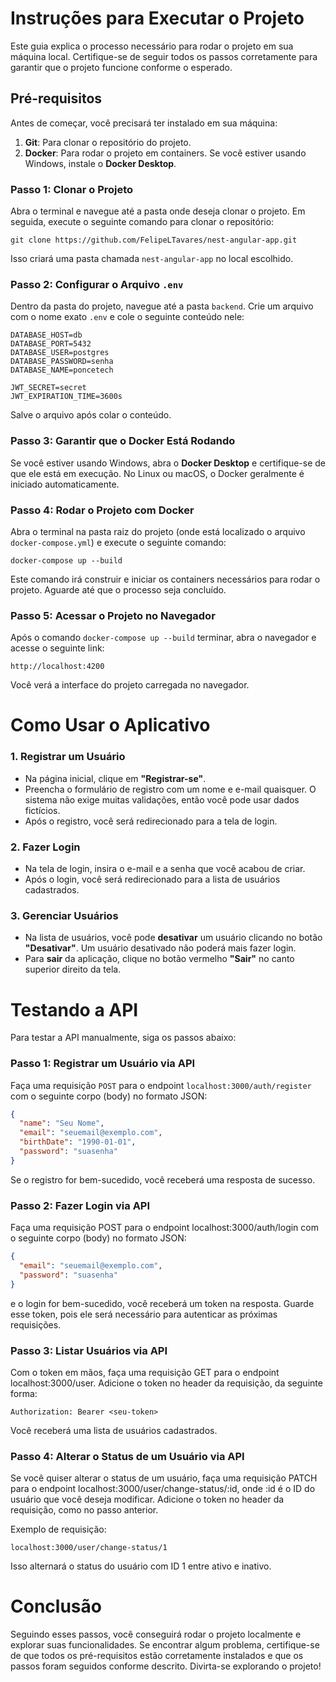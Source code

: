 # Instruções para Executar o Projeto
Este guia explica o processo necessário para rodar o projeto em sua máquina local. Certifique-se de seguir todos os passos corretamente para garantir que o projeto funcione conforme o esperado.

## Pré-requisitos
Antes de começar, você precisará ter instalado em sua máquina:

1. **Git**: Para clonar o repositório do projeto.
2. **Docker**: Para rodar o projeto em containers. Se você estiver usando Windows, instale o **Docker Desktop**.

### Passo 1: Clonar o Projeto
Abra o terminal e navegue até a pasta onde deseja clonar o projeto. Em seguida, execute o seguinte comando para clonar o repositório:

```git clone https://github.com/FelipeLTavares/nest-angular-app.git```

Isso criará uma pasta chamada `nest-angular-app` no local escolhido.

### Passo 2: Configurar o Arquivo `.env`
Dentro da pasta do projeto, navegue até a pasta `backend`. Crie um arquivo com o nome exato `.env` e cole o seguinte conteúdo nele:

```
DATABASE_HOST=db
DATABASE_PORT=5432
DATABASE_USER=postgres
DATABASE_PASSWORD=senha
DATABASE_NAME=poncetech

JWT_SECRET=secret
JWT_EXPIRATION_TIME=3600s
```

Salve o arquivo após colar o conteúdo.

### Passo 3: Garantir que o Docker Está Rodando
Se você estiver usando Windows, abra o **Docker Desktop** e certifique-se de que ele está em execução. No Linux ou macOS, o Docker geralmente é iniciado automaticamente.

### Passo 4: Rodar o Projeto com Docker
Abra o terminal na pasta raiz do projeto (onde está localizado o arquivo `docker-compose.yml`) e execute o seguinte comando:

```docker-compose up --build```

Este comando irá construir e iniciar os containers necessários para rodar o projeto. Aguarde até que o processo seja concluído.

### Passo 5: Acessar o Projeto no Navegador
Após o comando ```docker-compose up --build``` terminar, abra o navegador e acesse o seguinte link:

`http://localhost:4200`

Você verá a interface do projeto carregada no navegador.

# Como Usar o Aplicativo

### 1. Registrar um Usuário

- Na página inicial, clique em **"Registrar-se"**.
- Preencha o formulário de registro com um nome e e-mail quaisquer. O sistema não exige muitas validações, então você pode usar dados fictícios.
- Após o registro, você será redirecionado para a tela de login.

### 2. Fazer Login

- Na tela de login, insira o e-mail e a senha que você acabou de criar.
- Após o login, você será redirecionado para a lista de usuários cadastrados.

### 3. Gerenciar Usuários

- Na lista de usuários, você pode **desativar** um usuário clicando no botão **"Desativar"**. Um usuário desativado não poderá mais fazer login.
- Para **sair** da aplicação, clique no botão vermelho **"Sair"** no canto superior direito da tela.

# Testando a API

Para testar a API manualmente, siga os passos abaixo:

### Passo 1: Registrar um Usuário via API

Faça uma requisição `POST` para o endpoint `localhost:3000/auth/register` com o seguinte corpo (body) no formato JSON:

```json
{
  "name": "Seu Nome",
  "email": "seuemail@exemplo.com",
  "birthDate": "1990-01-01",
  "password": "suasenha"
}
```

Se o registro for bem-sucedido, você receberá uma resposta de sucesso.

### Passo 2: Fazer Login via API
Faça uma requisição POST para o endpoint localhost:3000/auth/login com o seguinte corpo (body) no formato JSON:
```json
{
  "email": "seuemail@exemplo.com",
  "password": "suasenha"
}
```

e o login for bem-sucedido, você receberá um token na resposta. Guarde esse token, pois ele será necessário para autenticar as próximas requisições.

### Passo 3: Listar Usuários via API
Com o token em mãos, faça uma requisição GET para o endpoint localhost:3000/user. Adicione o token no header da requisição, da seguinte forma:

```
Authorization: Bearer <seu-token>
```

Você receberá uma lista de usuários cadastrados.

### Passo 4: Alterar o Status de um Usuário via API
Se você quiser alterar o status de um usuário, faça uma requisição PATCH para o endpoint localhost:3000/user/change-status/:id, onde :id é o ID do usuário que você deseja modificar. Adicione o token no header da requisição, como no passo anterior.

Exemplo de requisição:

```
localhost:3000/user/change-status/1
``` 
Isso alternará o status do usuário com ID 1 entre ativo e inativo.

# Conclusão

Seguindo esses passos, você conseguirá rodar o projeto localmente e explorar suas funcionalidades. Se encontrar algum problema, certifique-se de que todos os pré-requisitos estão corretamente instalados e que os passos foram seguidos conforme descrito. Divirta-se explorando o projeto!
